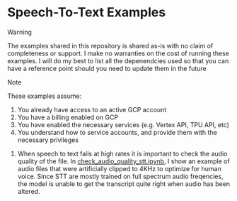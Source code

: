 # Speech-To-Text Examples
>[!WARNING]
>The examples shared in this repository is shared as-is with no claim of completeness or support. I make no warranties on the cost of running these examples. I will do my best to list all the depenendcies used so that you can have a reference point should you need to update them in the future 

>[!NOTE]
>These examples assume:
>1. You already have access to an active GCP account
>2. You have a billing enabled on GCP
>3. You have enabled the necessary services (e.g. Vertex API, TPU API, etc)
>4. You understand how to service accounts, and provide them with the necessary privileges 

1. When speech to text fails at high rates it is important to check the audio quality of the file. In [check_audio_quality_stt.ipynb](https://github.com/ProshantaSaha/GoogleCloud/blob/sandbox/speech-to-text/check_audio_quality_stt.ipynb), I show an example of audio files that were artificially clipped to 4KHz to optimize for human voice. Since STT are mostly trained on full spectrum audio freqencies, the model is unable to get the transcript quite right when audio has been altered. 
